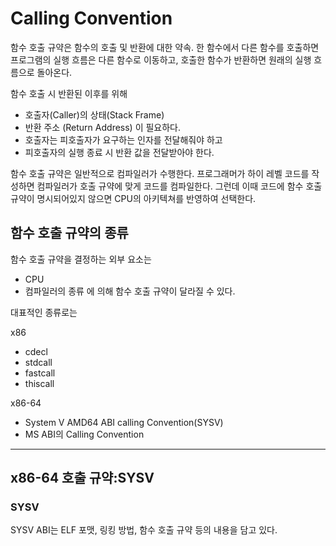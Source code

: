 # Calling Convention

함수 호출 규약은 함수의 호출 및 반환에 대한 약속.
한 함수에서 다른 함수를 호출하면 프로그램의 실행 흐름은 다른 함수로 이동하고, 호출한 함수가 반환하면 원래의 실행 흐름으로 돌아온다.

함수 호출 시 반환된 이후를 위해
- 호출자(Caller)의 상태(Stack Frame)
- 반환 주소 (Return Address) 이 필요하다.
- 호출자는 피호출자가 요구하는 인자를 전달해줘야 하고
- 피호출자의 실행 종료 시 반환 값을 전달받아야 한다.

함수 호출 규약은 일반적으로 컴파일러가 수행한다.
프로그래머가 하이 레벨 코드를 작성하면 컴파일러가 호출 규약에 맞게 코드를 컴파일한다. 그런데 이때 코드에 함수 호출 규약이 명시되어있지 않으면 CPU의 아키텍쳐를 반영하여 선택한다.


## 함수 호출 규약의 종류

함수 호출 규약을 결정하는 외부 요소는
- CPU
- 컴파일러의 종류
에 의해 함수 호출 규약이 달라질 수 있다.

대표적인 종류로는

x86
- cdecl
- stdcall
- fastcall
- thiscall

x86-64
- System V AMD64 ABI calling Convention(SYSV)
- MS ABI의 Calling Convention

---

## x86-64 호출 규약:SYSV

### SYSV
SYSV ABI는 ELF 포맷, 링킹 방법, 함수 호출 규약 등의 내용을 담고 있다.

